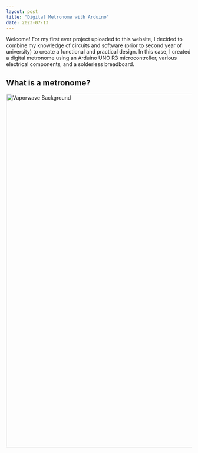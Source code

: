 ```yaml
---
layout: post
title: "Digital Metronome with Arduino"
date: 2023-07-13
---
```

<div>
  <p>
    Welcome! For my first ever project uploaded to this website, I decided to combine my knowledge of circuits and software (prior to second year of university) to       create a functional and practical design. In this case, I created a digital metronome using an Arduino UNO R3 microcontroller, various electrical components, and     a solderless breadboard.
  </p>
  <h2>What is a metronome?</h2>
</div>

<img src="{{ site.baseurl }}images/Vaporwave Background.jpg" alt="Vaporwave Background" width="960" lenght="540">

